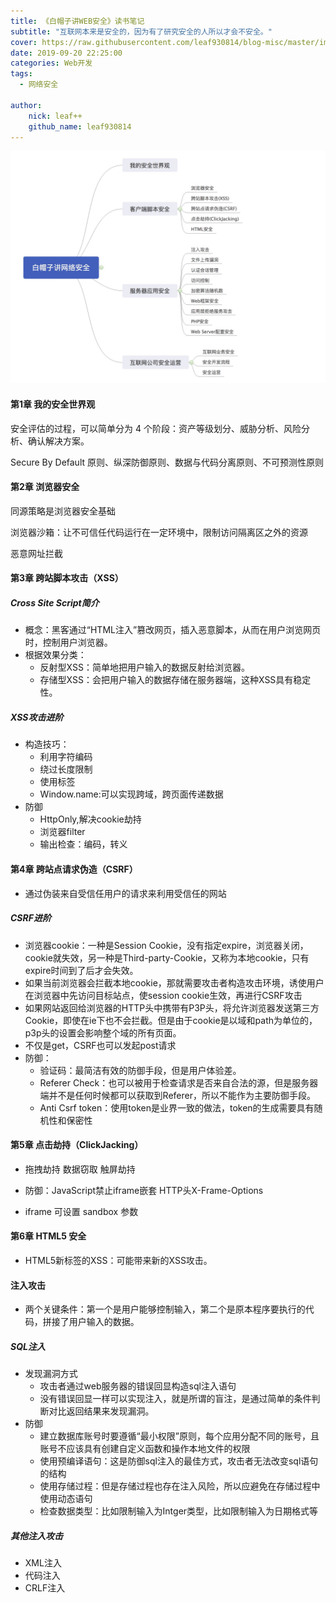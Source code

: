 ```yaml
---
title: 《白帽子讲WEB安全》读书笔记
subtitle: "互联网本来是安全的，因为有了研究安全的人所以才会不安全。"
cover: https://raw.githubusercontent.com/leaf930814/blog-misc/master/img/cyber_security.png
date: 2019-09-20 22:25:00
categories: Web开发
tags:
  - 网络安全
 
author:
    nick: leaf++
    github_name: leaf930814
---
```

![image](https://raw.githubusercontent.com/leaf930814/blog-misc/master/img/cyber_security_2.png)

#### 第1章 我的安全世界观
安全评估的过程，可以简单分为 4 个阶段：资产等级划分、威胁分析、风险分析、确认解决方案。

Secure By Default 原则、纵深防御原则、数据与代码分离原则、不可预测性原则

#### 第2章 浏览器安全
同源策略是浏览器安全基础

浏览器沙箱：让不可信任代码运行在一定环境中，限制访问隔离区之外的资源

恶意网址拦截

#### 第3章 跨站脚本攻击（XSS）
##### Cross Site Script简介
- 概念：黑客通过“HTML注入”篡改网页，插入恶意脚本，从而在用户浏览网页时，控制用户浏览器。
- 根据效果分类：
  - 反射型XSS：简单地把用户输入的数据反射给浏览器。
  - 存储型XSS：会把用户输入的数据存储在服务器端，这种XSS具有稳定性。
##### XSS攻击进阶
- 构造技巧：
  - 利用字符编码
  - 绕过长度限制
  - 使用<Base>标签
  - Window.name:可以实现跨域，跨页面传递数据
- 防御
  - HttpOnly,解决cookie劫持
  - 浏览器filter
  - 输出检查：编码，转义
 
#### 第4章 跨站点请求伪造（CSRF）
- 通过伪装来自受信任用户的请求来利用受信任的网站
##### CSRF进阶
- 浏览器cookie：一种是Session Cookie，没有指定expire，浏览器关闭，cookie就失效，另一种是Third-party-Cookie，又称为本地cookie，只有expire时间到了后才会失效。
- 如果当前浏览器会拦截本地cookie，那就需要攻击者构造攻击环境，诱使用户在浏览器中先访问目标站点，使session cookie生效，再进行CSRF攻击
- 如果网站返回给浏览器的HTTP头中携带有P3P头，将允许浏览器发送第三方Cookie，即使在ie下也不会拦截。但是由于cookie是以域和path为单位的，p3p头的设置会影响整个域的所有页面。
- 不仅是get，CSRF也可以发起post请求
- 防御：
  - 验证码：最简洁有效的防御手段，但是用户体验差。
  - Referer Check：也可以被用于检查请求是否来自合法的源，但是服务器端并不是任何时候都可以获取到Referer，所以不能作为主要防御手段。
  - Anti Csrf token：使用token是业界一致的做法，token的生成需要具有随机性和保密性
 
#### 第5章 点击劫持（ClickJacking）
- 拖拽劫持 数据窃取 触屏劫持

- 防御：JavaScript禁止iframe嵌套 HTTP头X-Frame-Options

- iframe 可设置 sandbox 参数

#### 第6章 HTML5 安全
- HTML5新标签的XSS：可能带来新的XSS攻击。

#### 注入攻击
- 两个关键条件：第一个是用户能够控制输入，第二个是原本程序要执行的代码，拼接了用户输入的数据。
##### SQL注入
- 发现漏洞方式
  - 攻击者通过web服务器的错误回显构造sql注入语句
  - 没有错误回显一样可以实现注入，就是所谓的盲注，是通过简单的条件判断对比返回结果来发现漏洞。
- 防御
  - 建立数据库账号时要遵循“最小权限”原则，每个应用分配不同的账号，且账号不应该具有创建自定义函数和操作本地文件的权限
  - 使用预编译语句：这是防御sql注入的最佳方式，攻击者无法改变sql语句的结构
  - 使用存储过程：但是存储过程也存在注入风险，所以应避免在存储过程中使用动态语句
  - 检查数据类型：比如限制输入为Intger类型，比如限制输入为日期格式等
##### 其他注入攻击
- XML注入
- 代码注入
- CRLF注入
